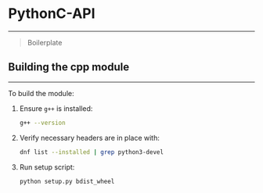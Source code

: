# PythonC-API

--- 

> Boilerplate

## Building the cpp module

---

To build the module:

1. Ensure `g++` is installed:
   ```bash
   g++ --version
   ```
2. Verify necessary headers are in place with:
   ```bash
   dnf list --installed | grep python3-devel
   ```
3. Run setup script:
   ```bash
   python setup.py bdist_wheel
   ```
